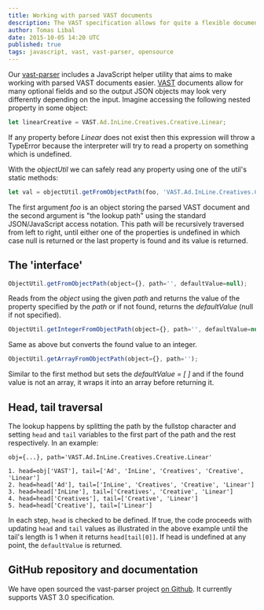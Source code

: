```yaml
---
title: Working with parsed VAST documents
description: The VAST specification allows for quite a flexible document structure and so the objects representing the file may take various form. 
author: Tomas Libal
date: 2015-10-05 14:20 UTC
published: true
tags: javascript, vast, vast-parser, opensource
---
```


Our [vast-parser](http://tech.unruly.co/vast-parser) includes a JavaScript helper utility that aims to make working with parsed VAST documents easier. [VAST](http://www.iab.net/vast) documents allow for many optional fields and so the output JSON objects may look very differently depending on the input. Imagine accessing the following nested property in some object:

```js
let linearCreative = VAST.Ad.InLine.Creatives.Creative.Linear;
```

If any property before *Linear* does not exist then this expression will throw a TypeError because the interpreter will try to read a property on something which is undefined.

With the *objectUtil* we can safely read any property using one of the util's static methods:

```js
let val = objectUtil.getFromObjectPath(foo, 'VAST.Ad.InLine.Creatives.Creative.Linear');
```

The first argument *foo* is an object storing the parsed VAST document and the second argument is "the lookup path" using the standard JSON/JavaScript access notation. This path will be recursively traversed from left to right, until either one of the properties is undefined in which case null is returned or the last property is found and its value is returned.

## The 'interface'

```js
ObjectUtil.getFromObjectPath(object={}, path='', defaultValue=null);
```

Reads from the *object* using the given *path* and returns the value of the property specified by the *path* or if not found, returns the *defaultValue* (null if not specified).

```js
ObjectUtil.getIntegerFromObjectPath(object={}, path='', defaultValue=null);
```

Same as above but converts the found value to an integer.

```js
ObjectUtil.getArrayFromObjectPath(object={}, path='');
```

Similar to the first method but sets the *defaultValue = [ ]* and if the found value is not an array, it wraps it into an array before returning it.

## Head, tail traversal

The lookup happens by splitting the path by the fullstop character and setting `head` and `tail` variables to the first part of the path and the rest respectively.
In an example:

```
obj={...}, path='VAST.Ad.InLine.Creatives.Creative.Linear'

1. head=obj['VAST'], tail=['Ad', 'InLine', 'Creatives', 'Creative', 'Linear']
2. head=head['Ad'], tail=['InLine', 'Creatives', 'Creative', 'Linear']
3. head=head['InLine'], tail=['Creatives', 'Creative', 'Linear']
4. head=head['Creatives'], tail=['Creative', 'Linear']
5. head=head['Creative'], tail=['Linear']
```

In each step, `head` is checked to be defined. If true, the code proceeds with updating `head` and `tail` values as illustrated in the above example until the tail's length is 1 when it returns `head[tail[0]]`. If head is undefined at any point, the `defaultValue` is returned.

## GitHub repository and documentation

We have open sourced the vast-parser project [on Github](https://github.com/unruly/vast-parser). It currently supports VAST 3.0 specification.

